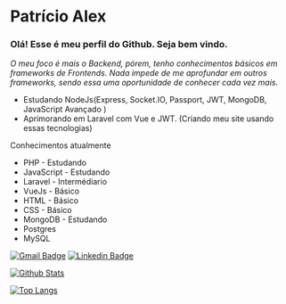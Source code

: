 # Patrício Alex
### Olá! Esse é meu perfil do Github. Seja bem vindo.

 *O meu foco é mais o Backend, pórem, tenho conhecimentos básicos em frameworks de Frontends. Nada impede de me aprofundar em outros frameworks, sendo essa uma oportunidade de conhecer cada vez mais.*
 
 * Estudando NodeJs(Express, Socket.IO, Passport, JWT, MongoDB, JavaScript Avançado )
 * Aprimorando em Laravel com Vue e JWT. (Criando meu site usando essas tecnologias)
  
Conhecimentos atualmente
* PHP - Estudando
* JavaScript - Estudando
* Laravel - Intermédiario
* VueJs - Básico
* HTML - Básico
* CSS - Básico
* MongoDB - Estudando
* Postgres 
* MySQL 

[![Gmail Badge](https://img.shields.io/badge/-Gmail-c14438?style=flat-square&logo=Gmail&logoColor=white&link=mailto:patricioalex96@gmail.com)](mailto:patricioalex96@gmail.com)
[![Linkedin Badge](https://img.shields.io/badge/-LinkedIn-blue?style=flat-square&logo=Linkedin&logoColor=white&link=https://www.linkedin.com/in/patr%C3%ADcio-alex-219279118/)](https://www.linkedin.com/in/patr%C3%ADcio-alex-219279118/)
 
 [![Github Stats](https://github-readme-stats.vercel.app/api?username=patricioalex96&show_icons=true&count_private=true&theme=Default)](https://github.com/patricioalex96)

[![Top Langs](https://github-readme-stats.vercel.app/api/top-langs/?username=patricioalex96)](https://github.com/patricioalex96/github-readme-stats)

